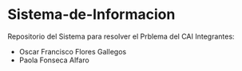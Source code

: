 # Sistema-de-Informacion
Repositorio del Sistema para resolver el Prblema del CAI 
Integrantes:
- Oscar Francisco Flores Gallegos
- Paola Fonseca Alfaro
